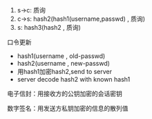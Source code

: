 1. s->c:	质询
2. c->s:       hash2(hash1(username,passwd) , 质询)
3. s:            hash3(hash2 , 质询)



口令更新

- hash1(username , old-passwd)
- hash2(username , new-passwd)
- 用hash1加密hash2,send to server
- server decode hash2 with known hash1







电子信封：用接收方的公钥加密的会话密钥

数字签名：用发送方私钥加密的信息的散列值
